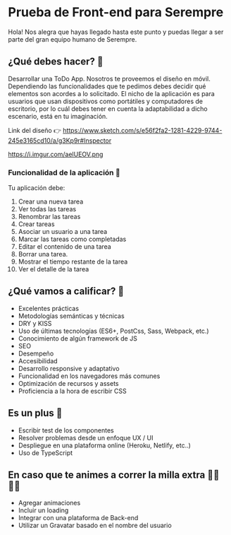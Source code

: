 # Prueba de Front-end para Serempre
Hola!
Nos alegra que hayas llegado hasta este punto y puedas llegar a ser parte del gran equipo humano de Serempre.

## ¿Qué debes hacer? 🧩
Desarrollar una ToDo App. Nosotros te proveemos el diseño en móvil. Dependiendo las funcionalidades que te pedimos debes decidir qué elementos son acordes a lo solicitado. El nicho de la aplicación es para usuarios que usan dispositivos como portátiles y computadores de escritorio, por lo cuál debes tener en cuenta la adaptabilidad a dicho escenario, está en tu imaginación.

Link del diseño 👉 https://www.sketch.com/s/e56f2fa2-1281-4229-9744-245e3165cd10/a/g3Kp9r#Inspector

https://i.imgur.com/aelUEOV.png

### Funcionalidad de la aplicación 📌
Tu aplicación debe:

1. Crear una nueva tarea
2. Ver todas las tareas
3. Renombrar las tareas
5. Crear tareas
6. Asociar un usuario a una tarea
7. Marcar las tareas como completadas
8. Editar el contenido de una tarea
9. Borrar una tarea.
10. Mostrar el tiempo restante de la tarea
11. Ver el detalle de la tarea

## ¿Qué vamos a calificar? 🏁
* Excelentes prácticas
* Metodologías semánticas y técnicas
* DRY y KISS
* Uso de últimas tecnologías (ES6+, PostCss, Sass, Webpack, etc.)
* Conocimiento de algún framework de JS
* SEO
* Desempeño
* Accesibilidad
* Desarrollo responsive y adaptativo
* Funcionalidad en los navegadores más comunes
* Optimización de recursos y assets
* Proficiencia a la hora de escribir CSS

## Es un plus 🚀
* Escribir test de los componentes
* Resolver problemas desde un enfoque UX / UI
* Despliegue en una plataforma online (Heroku, Netlify, etc..)
* Uso de TypeScript

## En caso que te animes a correr la milla extra 🏃‍♀️🏃‍♂️
* Agregar animaciones
* Incluir un loading
* Integrar con una plataforma de Back-end
* Utilizar un Gravatar basado en el nombre del usuario


